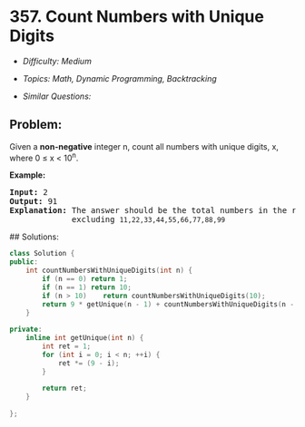 # 357. Count Numbers with Unique Digits

* *Difficulty: Medium*

* *Topics: Math, Dynamic Programming, Backtracking*

* *Similar Questions:*

## Problem:

<p>Given a <b>non-negative</b> integer n, count all numbers with unique digits, x, where 0 &le; x &lt; 10<sup>n</sup>.</p>

<div>
<p><strong>Example:</strong></p>

<pre>
<strong>Input: </strong><span id="example-input-1-1">2</span>
<strong>Output: </strong><span id="example-output-1">91 
<strong>Explanation: </strong></span>The answer should be the total numbers in the range of 0 &le; x &lt; 100, 
&nbsp;            excluding <code>11,22,33,44,55,66,77,88,99</code>
</pre>
</div>
## Solutions:

```c++
class Solution {
public:
    int countNumbersWithUniqueDigits(int n) {
        if (n == 0) return 1;
        if (n == 1) return 10;
        if (n > 10)    return countNumbersWithUniqueDigits(10);
        return 9 * getUnique(n - 1) + countNumbersWithUniqueDigits(n - 1);
    }
    
private:
    inline int getUnique(int n) {
        int ret = 1;
        for (int i = 0; i < n; ++i) {
            ret *= (9 - i);
        }
        
        return ret;
    }
    
};
```
